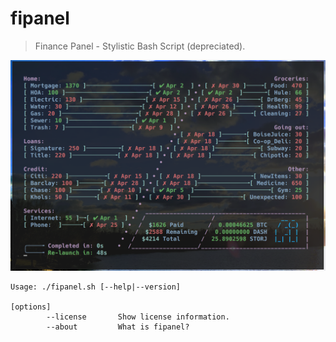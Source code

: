# fipanel

> Finance Panel - Stylistic Bash Script (depreciated).

[<img src="Preview.png">](https://brassey.io/)

    Usage: ./fipanel.sh [--help|--version]

    [options]
            --license       Show license information.
            --about         What is fipanel?
